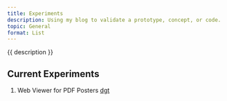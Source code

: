 ```yaml
---
title: Experiments
description: Using my blog to validate a prototype, concept, or code.
topic: General
format: List
---
```


{{ description }}

## Current Experiments
1. Web Viewer for PDF Posters [dgt](/dgt)

